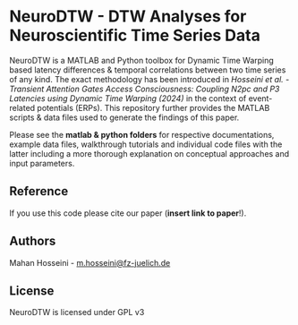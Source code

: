 # NeuroDTW - DTW Analyses for Neuroscientific Time Series Data

NeuroDTW is a MATLAB and Python toolbox for Dynamic Time Warping based latency differences & temporal correlations between two time series of any kind. The exact methodology has been introduced in *Hosseini et al. - Transient Attention Gates Access Consciousness: Coupling N2pc and P3 Latencies using Dynamic Time Warping (2024)* in the context of event-related potentials (ERPs). This repository further provides the MATLAB scripts & data files used to generate the findings of this paper.  

Please see the **matlab & python folders** for respective documentations, example data files, walkthrough tutorials and individual code files with the latter including a more thorough explanation on conceptual approaches and input parameters.

## Reference
If you use this code please cite our paper (**insert link to paper**!). 

## Authors
Mahan Hosseini - m.hosseini@fz-juelich.de 

## License
NeuroDTW is licensed under GPL v3

